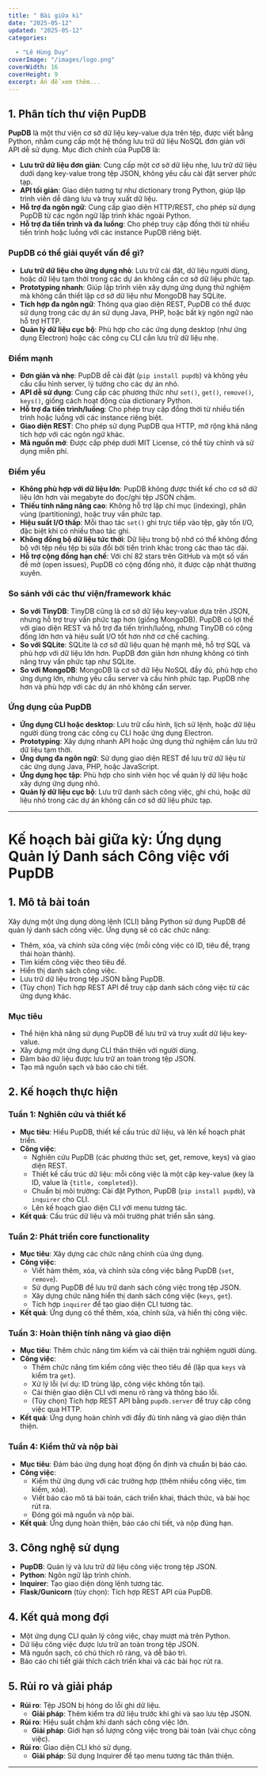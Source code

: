 ```yaml
---
title: " Bài giữa kì"
date: "2025-05-12"
updated: "2025-05-12"
categories:
  
  - "Lê Hùng Duy"
coverImage: "/images/logo.png"
coverWidth: 16
coverHeight: 9
excerpt: Ấn để xem thêm...
---
```



## 1. Phân tích thư viện PupDB

**PupDB** là một thư viện cơ sở dữ liệu key-value dựa trên tệp, được viết bằng Python, nhằm cung cấp một hệ thống lưu trữ dữ liệu NoSQL đơn giản với API dễ sử dụng. Mục đích chính của PupDB là:
- **Lưu trữ dữ liệu đơn giản**: Cung cấp một cơ sở dữ liệu nhẹ, lưu trữ dữ liệu dưới dạng key-value trong tệp JSON, không yêu cầu cài đặt server phức tạp.
- **API tối giản**: Giao diện tương tự như dictionary trong Python, giúp lập trình viên dễ dàng lưu và truy xuất dữ liệu.
- **Hỗ trợ đa ngôn ngữ**: Cung cấp giao diện HTTP/REST, cho phép sử dụng PupDB từ các ngôn ngữ lập trình khác ngoài Python.
- **Hỗ trợ đa tiến trình và đa luồng**: Cho phép truy cập đồng thời từ nhiều tiến trình hoặc luồng với các instance PupDB riêng biệt.

### PupDB có thể giải quyết vấn đề gì?
- **Lưu trữ dữ liệu cho ứng dụng nhỏ**: Lưu trữ cài đặt, dữ liệu người dùng, hoặc dữ liệu tạm thời trong các dự án không cần cơ sở dữ liệu phức tạp.
- **Prototyping nhanh**: Giúp lập trình viên xây dựng ứng dụng thử nghiệm mà không cần thiết lập cơ sở dữ liệu như MongoDB hay SQLite.
- **Tích hợp đa ngôn ngữ**: Thông qua giao diện REST, PupDB có thể được sử dụng trong các dự án sử dụng Java, PHP, hoặc bất kỳ ngôn ngữ nào hỗ trợ HTTP.
- **Quản lý dữ liệu cục bộ**: Phù hợp cho các ứng dụng desktop (như ứng dụng Electron) hoặc các công cụ CLI cần lưu trữ dữ liệu nhẹ.

### Điểm mạnh
- **Đơn giản và nhẹ**: PupDB dễ cài đặt (`pip install pupdb`) và không yêu cầu cấu hình server, lý tưởng cho các dự án nhỏ.
- **API dễ sử dụng**: Cung cấp các phương thức như `set()`, `get()`, `remove()`, `keys()`, giống cách hoạt động của dictionary Python.
- **Hỗ trợ đa tiến trình/luồng**: Cho phép truy cập đồng thời từ nhiều tiến trình hoặc luồng với các instance riêng biệt.
- **Giao diện REST**: Cho phép sử dụng PupDB qua HTTP, mở rộng khả năng tích hợp với các ngôn ngữ khác.
- **Mã nguồn mở**: Được cấp phép dưới MIT License, có thể tùy chỉnh và sử dụng miễn phí.
### Điểm yếu
- **Không phù hợp với dữ liệu lớn**: PupDB không được thiết kế cho cơ sở dữ liệu lớn hơn vài megabyte do đọc/ghi tệp JSON chậm.
- **Thiếu tính năng nâng cao**: Không hỗ trợ lập chỉ mục (indexing), phân vùng (partitioning), hoặc truy vấn phức tạp.
- **Hiệu suất I/O thấp**: Mỗi thao tác `set()` ghi trực tiếp vào tệp, gây tốn I/O, đặc biệt khi có nhiều thao tác ghi.
- **Không đồng bộ dữ liệu tức thời**: Dữ liệu trong bộ nhớ có thể không đồng bộ với tệp nếu tệp bị sửa đổi bởi tiến trình khác trong các thao tác dài.
- **Hỗ trợ cộng đồng hạn chế**: Với chỉ 82 stars trên GitHub và một số vấn đề mở (open issues), PupDB có cộng đồng nhỏ, ít được cập nhật thường xuyên.

### So sánh với các thư viện/framework khác
- **So với TinyDB**: TinyDB cũng là cơ sở dữ liệu key-value dựa trên JSON, nhưng hỗ trợ truy vấn phức tạp hơn (giống MongoDB). PupDB có lợi thế với giao diện REST và hỗ trợ đa tiến trình/luồng, nhưng TinyDB có cộng đồng lớn hơn và hiệu suất I/O tốt hơn nhờ cơ chế caching.
- **So với SQLite**: SQLite là cơ sở dữ liệu quan hệ mạnh mẽ, hỗ trợ SQL và phù hợp với dữ liệu lớn hơn. PupDB đơn giản hơn nhưng không có tính năng truy vấn phức tạp như SQLite.
- **So với MongoDB**: MongoDB là cơ sở dữ liệu NoSQL đầy đủ, phù hợp cho ứng dụng lớn, nhưng yêu cầu server và cấu hình phức tạp. PupDB nhẹ hơn và phù hợp với các dự án nhỏ không cần server.
### Ứng dụng của PupDB
- **Ứng dụng CLI hoặc desktop**: Lưu trữ cấu hình, lịch sử lệnh, hoặc dữ liệu người dùng trong các công cụ CLI hoặc ứng dụng Electron.
- **Prototyping**: Xây dựng nhanh API hoặc ứng dụng thử nghiệm cần lưu trữ dữ liệu tạm thời.
- **Ứng dụng đa ngôn ngữ**: Sử dụng giao diện REST để lưu trữ dữ liệu từ các ứng dụng Java, PHP, hoặc JavaScript.
- **Ứng dụng học tập**: Phù hợp cho sinh viên học về quản lý dữ liệu hoặc xây dựng ứng dụng nhỏ.
- **Quản lý dữ liệu cục bộ**: Lưu trữ danh sách công việc, ghi chú, hoặc dữ liệu nhỏ trong các dự án không cần cơ sở dữ liệu phức tạp.


---

# Kế hoạch bài giữa kỳ: Ứng dụng Quản lý Danh sách Công việc với PupDB

## 1. Mô tả bài toán
Xây dựng một ứng dụng dòng lệnh (CLI) bằng Python sử dụng PupDB để quản lý danh sách công việc. Ứng dụng sẽ có các chức năng:
- Thêm, xóa, và chỉnh sửa công việc (mỗi công việc có ID, tiêu đề, trạng thái hoàn thành).
- Tìm kiếm công việc theo tiêu đề.
- Hiển thị danh sách công việc.
- Lưu trữ dữ liệu trong tệp JSON bằng PupDB.
- (Tùy chọn) Tích hợp REST API để truy cập danh sách công việc từ các ứng dụng khác.

### Mục tiêu
- Thể hiện khả năng sử dụng PupDB để lưu trữ và truy xuất dữ liệu key-value.
- Xây dựng một ứng dụng CLI thân thiện với người dùng.
- Đảm bảo dữ liệu được lưu trữ an toàn trong tệp JSON.
- Tạo mã nguồn sạch và báo cáo chi tiết.

## 2. Kế hoạch thực hiện
### Tuần 1: Nghiên cứu và thiết kế
- **Mục tiêu**: Hiểu PupDB, thiết kế cấu trúc dữ liệu, và lên kế hoạch phát triển.
- **Công việc**:
  - Nghiên cứu PupDB (các phương thức set, get, remove, keys) và giao diện REST.
  - Thiết kế cấu trúc dữ liệu: mỗi công việc là một cặp key-value (key là ID, value là `{title, completed}`).
  - Chuẩn bị môi trường: Cài đặt Python, PupDB (`pip install pupdb`), và `inquirer` cho CLI.
  - Lên kế hoạch giao diện CLI với menu tương tác.
- **Kết quả**: Cấu trúc dữ liệu và môi trường phát triển sẵn sàng.

### Tuần 2: Phát triển core functionality
- **Mục tiêu**: Xây dựng các chức năng chính của ứng dụng.
- **Công việc**:
  - Viết hàm thêm, xóa, và chỉnh sửa công việc bằng PupDB (`set`, `remove`).
  - Sử dụng PupDB để lưu trữ danh sách công việc trong tệp JSON.
  - Xây dựng chức năng hiển thị danh sách công việc (`keys`, `get`).
  - Tích hợp `inquirer` để tạo giao diện CLI tương tác.
- **Kết quả**: Ứng dụng có thể thêm, xóa, chỉnh sửa, và hiển thị công việc.

### Tuần 3: Hoàn thiện tính năng và giao diện
- **Mục tiêu**: Thêm chức năng tìm kiếm và cải thiện trải nghiệm người dùng.
- **Công việc**:
  - Thêm chức năng tìm kiếm công việc theo tiêu đề (lặp qua `keys` và kiểm tra `get`).
  - Xử lý lỗi (ví dụ: ID trùng lặp, công việc không tồn tại).
  - Cải thiện giao diện CLI với menu rõ ràng và thông báo lỗi.
  - (Tùy chọn) Tích hợp REST API bằng `pupdb.server` để truy cập công việc qua HTTP.
- **Kết quả**: Ứng dụng hoàn chỉnh với đầy đủ tính năng và giao diện thân thiện.

### Tuần 4: Kiểm thử và nộp bài
- **Mục tiêu**: Đảm bảo ứng dụng hoạt động ổn định và chuẩn bị báo cáo.
- **Công việc**:
  - Kiểm thử ứng dụng với các trường hợp (thêm nhiều công việc, tìm kiếm, xóa).
  - Viết báo cáo mô tả bài toán, cách triển khai, thách thức, và bài học rút ra.
  - Đóng gói mã nguồn và nộp bài.
- **Kết quả**: Ứng dụng hoàn thiện, báo cáo chi tiết, và nộp đúng hạn.

## 3. Công nghệ sử dụng
- **PupDB**: Quản lý và lưu trữ dữ liệu công việc trong tệp JSON.
- **Python**: Ngôn ngữ lập trình chính.
- **Inquirer**: Tạo giao diện dòng lệnh tương tác.
- **Flask/Gunicorn** (tùy chọn): Tích hợp REST API của PupDB.

## 4. Kết quả mong đợi
- Một ứng dụng CLI quản lý công việc, chạy mượt mà trên Python.
- Dữ liệu công việc được lưu trữ an toàn trong tệp JSON.
- Mã nguồn sạch, có chú thích rõ ràng, và dễ bảo trì.
- Báo cáo chi tiết giải thích cách triển khai và các bài học rút ra.

## 5. Rủi ro và giải pháp
- **Rủi ro**: Tệp JSON bị hỏng do lỗi ghi dữ liệu.
  - **Giải pháp**: Thêm kiểm tra dữ liệu trước khi ghi và sao lưu tệp JSON.
- **Rủi ro**: Hiệu suất chậm khi danh sách công việc lớn.
  - **Giải pháp**: Giới hạn số lượng công việc trong bài toán (vài chục công việc).
- **Rủi ro**: Giao diện CLI khó sử dụng.
  - **Giải pháp**: Sử dụng Inquirer để tạo menu tương tác thân thiện.
---